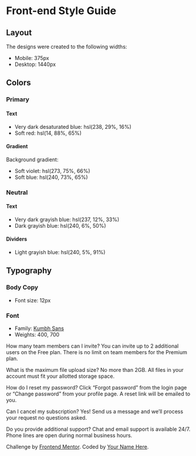 # Front-end Style Guide

## Layout

The designs were created to the following widths:

- Mobile: 375px
- Desktop: 1440px

## Colors

### Primary

#### Text

- Very dark desaturated blue: hsl(238, 29%, 16%)
- Soft red: hsl(14, 88%, 65%)

#### Gradient

Background gradient:

- Soft violet: hsl(273, 75%, 66%)
- Soft blue: hsl(240, 73%, 65%)

### Neutral

#### Text

- Very dark grayish blue: hsl(237, 12%, 33%)
- Dark grayish blue: hsl(240, 6%, 50%)

#### Dividers

- Light grayish blue: hsl(240, 5%, 91%)

## Typography

### Body Copy

- Font size: 12px

### Font

- Family: [Kumbh Sans](https://fonts.google.com/specimen/Kumbh+Sans)
- Weights: 400, 700


How many team members can I invite?
  You can invite up to 2 additional users on the Free plan. There is no limit on 
  team members for the Premium plan.

  What is the maximum file upload size?
  No more than 2GB. All files in your account must fit your allotted storage space.

  How do I reset my password?
  Click “Forgot password” from the login page or “Change password” from your profile page.
  A reset link will be emailed to you.

  Can I cancel my subscription?
  Yes! Send us a message and we’ll process your request no questions asked.

  Do you provide additional support?
  Chat and email support is available 24/7. Phone lines are open during normal business hours.

  <div class="attribution">
    Challenge by <a href="https://www.frontendmentor.io?ref=challenge" target="_blank">Frontend Mentor</a>. 
    Coded by <a href="#">Your Name Here</a>.
  </div>